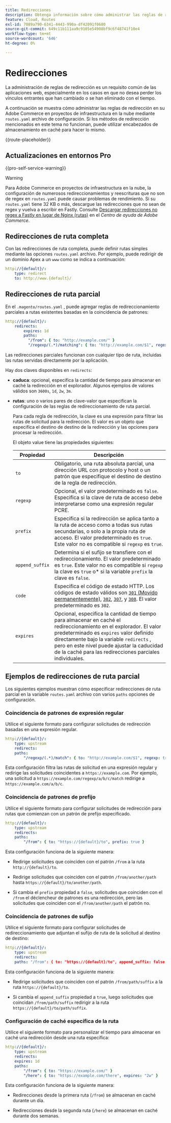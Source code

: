 ```yaml
---
title: Redirecciones
description: Obtenga información sobre cómo administrar las reglas de redirección para su proyecto de Adobe Commerce en la nube.
feature: Cloud, Routes
exl-id: 7089a790-6341-4443-990a-df42091f0680
source-git-commit: 649c11b111aa9c9105e54908bf9c6f48741f10e4
workflow-type: tm+mt
source-wordcount: '646'
ht-degree: 0%

---
```


# Redirecciones

La administración de reglas de redirección es un requisito común de las aplicaciones web, especialmente en los casos en que no desea perder los vínculos entrantes que han cambiado o se han eliminado con el tiempo.

A continuación se muestra cómo administrar las reglas de redirección en su Adobe Commerce en proyectos de infraestructura en la nube mediante `routes.yaml` archivo de configuración. Si los métodos de redirección mencionados en este tema no funcionan, puede utilizar encabezados de almacenamiento en caché para hacer lo mismo.

{{route-placeholder}}

## Actualizaciones en entornos Pro

{{pro-self-service-warning}}

>[!WARNING]
>
>Para Adobe Commerce en proyectos de infraestructura en la nube, la configuración de numerosos redireccionamientos y reescrituras que no son de regex en `routes.yaml` puede causar problemas de rendimiento. Si su `routes.yaml` tiene 32 KB o más, descargue las redirecciones que no sean de regex y vuelva a escribir en Fastly. Consulte [Descargar redirecciones no regex a Fastly en lugar de Nginx (rutas)](https://experienceleague.adobe.com/docs/commerce-knowledge-base/kb/troubleshooting/miscellaneous/offload-non-regex-redirects-to-fastly-instead-of-nginx-routes.html) en el _Centro de ayuda de Adobe Commerce_.

## Redirecciones de ruta completa

Con las redirecciones de ruta completa, puede definir rutas simples mediante las opciones `routes.yaml` archivo. Por ejemplo, puede redirigir de un dominio Apex a un `www` como se indica a continuación:

```yaml
http://{default}/:
    type: redirect
    to: http://www.{default}/
```

## Redirecciones de ruta parcial

En el `.magento/routes.yaml` , puede agregar reglas de redireccionamiento parciales a rutas existentes basadas en la coincidencia de patrones:

```yaml
http://{default}/:
    redirects:
        expires: 1d
        paths:
          "/from": { to: "http://example.com/" }
          "/regexp/(.*)/matching": { to: "http://example.com/$1", regexp: true }
```

Las redirecciones parciales funcionan con cualquier tipo de ruta, incluidas las rutas servidas directamente por la aplicación.

Hay dos claves disponibles en `redirects`:

- **caduca**: opcional, especifica la cantidad de tiempo para almacenar en caché la redirección en el explorador. Algunos ejemplos de valores válidos son `3600s`, `1d`, `2w`, `3m`.

- **rutas**: uno o varios pares de clave-valor que especifican la configuración de las reglas de redireccionamiento de ruta parcial.

  Para cada regla de redirección, la clave es una expresión para filtrar las rutas de solicitud para la redirección. El valor es un objeto que especifica el destino de destino de la redirección y las opciones para procesar la redirección.

  El objeto value tiene las propiedades siguientes:

  | Propiedad | Descripción |
  | ---------- | ----------- |
  | `to` | Obligatorio, una ruta absoluta parcial, una dirección URL con protocolo y host o un patrón que especifique el destino de destino de la regla de redirección. |
  | `regexp` | Opcional, el valor predeterminado es `false`. Especifica si la clave de ruta de acceso debe interpretarse como una expresión regular PCRE. |
  | `prefix` | Especifica si la redirección se aplica tanto a la ruta de acceso como a todas sus rutas secundarias, o solo a la propia ruta de acceso. El valor predeterminado es `true`. Este valor no es compatible si `regexp` es `true`. |
  | `append_suffix` | Determina si el sufijo se transfiere con el redireccionamiento. El valor predeterminado es `true`. Este valor no es compatible si `regexp` la clave es `true` o* si la variable `prefix` la clave es `false`. |
  | `code` | Especifica el código de estado HTTP. Los códigos de estado válidos son [`301` (Movido permanentemente)](https://www.w3.org/Protocols/rfc2616/rfc2616-sec10.html#sec10.3.2), [`302`](https://www.w3.org/Protocols/rfc2616/rfc2616-sec10.html#sec10.3.3), [`307`](https://www.w3.org/Protocols/rfc2616/rfc2616-sec10.html#sec10.3.8), y [`308`](https://www.rfc-editor.org/rfc/rfc7238). El valor predeterminado es `302`. |
  | `expires` | Opcional, especifica la cantidad de tiempo para almacenar en caché el redireccionamiento en el explorador. El valor predeterminado es `expires` valor definido directamente bajo la variable `redirects` , pero en este nivel puede ajustar la caducidad de la caché para las redirecciones parciales individuales. |

## Ejemplos de redirecciones de ruta parcial

Los siguientes ejemplos muestran cómo especificar redirecciones de ruta parcial en la variable `routes.yaml` archivo con varios `paths` opciones de configuración.

### Coincidencia de patrones de expresión regular

Utilice el siguiente formato para configurar solicitudes de redirección basadas en una expresión regular.

```yaml
http://{default}/:
    type: upstream
    redirects:
    paths:
        "/regexp/(.*)/match": { to: "http://example.com/$1", regexp: true }
```

Esta configuración filtra las rutas de solicitud en una expresión regular y redirige las solicitudes coincidentes a `https://example.com`. Por ejemplo, una solicitud a `https://example.com/regexp/a/b/c/match` redirige a `https://example.com/a/b/c`.

### Coincidencia de patrones de prefijo

Utilice el siguiente formato para configurar solicitudes de redirección para rutas que comienzan con un patrón de prefijo especificado.

```yaml
http://{default}/:
    type: upstream
    redirects:
    paths:
        "/from": { to: "https://{default}/to", prefix: true }
```

Esta configuración funciona de la siguiente manera:

- Redirige solicitudes que coinciden con el patrón `/from` a la ruta `http://{default}/to`.

- Redirige solicitudes que coinciden con el patrón `/from/another/path` hasta `https://{default}/to/another/path`.

- Si cambia el `prefix` propiedad a `false`, solicitudes que coinciden con el `/from` el déclencheur de patrones es una redirección, pero las solicitudes que coinciden con el `/from/another/path` el patrón no.

### Coincidencia de patrones de sufijo

Utilice el siguiente formato para configurar solicitudes de redireccionamiento que adjuntan el sufijo de ruta de la solicitud al destino de destino:

```yaml
http://{default}/:
    type: upstream
    redirects:
    paths: "/from": { to: "https://{default}/to", append_suffix: false }
```

Esta configuración funciona de la siguiente manera:

- Redirige solicitudes que coinciden con el patrón `/from/path/suffix` a la ruta `https://{default}/to`.

- Si cambia el `append_suffix` propiedad a `true`, luego solicitudes que coincidan `/from/path/suffix`  redirigir a la ruta `https://{default}/to/path/suffix`.

### Configuración de caché específica de la ruta

Utilice el siguiente formato para personalizar el tiempo para almacenar en caché una redirección desde una ruta específica:

```yaml
http://{default}/:
    type: upstream
    redirects:
    expires: 1d
    paths:
        "/from": { to: "https://example.com/" }
        "/here": { to: "https://example.com/there", expires: "2w" }
```

Esta configuración funciona de la siguiente manera:

- Redirecciones desde la primera ruta (`/from`) se almacenan en caché durante un día.

- Redirecciones desde la segunda ruta (`/here`) se almacenan en caché durante dos semanas.
